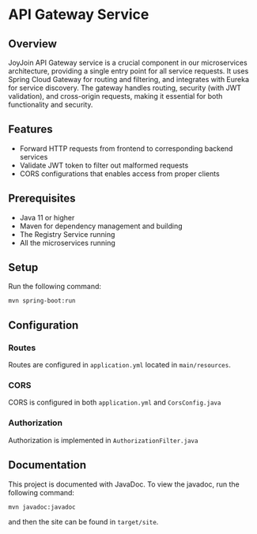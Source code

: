 # API Gateway Service


## Overview

JoyJoin API Gateway service is a crucial component in our microservices architecture, providing a single entry point for all service requests. It uses Spring Cloud Gateway for routing and filtering, and integrates with Eureka for service discovery. The gateway handles routing, security (with JWT validation), and cross-origin requests, making it essential for both functionality and security.

## Features

- Forward HTTP requests from frontend to corresponding backend services
- Validate JWT token to filter out malformed requests
- CORS configurations that enables access from proper clients

## Prerequisites

- Java 11 or higher
- Maven for dependency management and building
- The Registry Service running
- All the microservices running

## Setup

Run the following command:

```shell
mvn spring-boot:run
```

## Configuration

### Routes

Routes are configured in `application.yml` located in `main/resources`.

### CORS

CORS is configured in both `application.yml` and `CorsConfig.java`

### Authorization

Authorization is implemented in `AuthorizationFilter.java`

## Documentation

This project is documented with JavaDoc. To view the javadoc, run the following command:

```shell
mvn javadoc:javadoc
```

and then the site can be found in `target/site`.